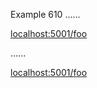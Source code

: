 Example 610
......

<localhost:5001/foo>

......

<p><a href="localhost:5001/foo">localhost:5001/foo</a></p>
